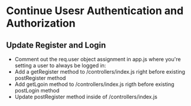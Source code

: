 # Continue Usesr Authentication and Authorization

## Update Register and Login

* Comment out the req.user object assignment in app.js where you're setting a user to always be logged in:
* Add a getRegister method to /controllers/index.js right before existing postRegister method
* Add getLgoin method to /controllers/index.js rigth before existing postLogin method
* Update postRegister method inside of /controllers/index.js
